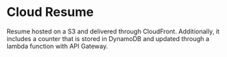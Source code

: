 # Cloud Resume
Resume hosted on a S3 and delivered through CloudFront. Additionally, it includes a counter that is stored in DynamoDB and updated through a lambda function with API Gateway.
